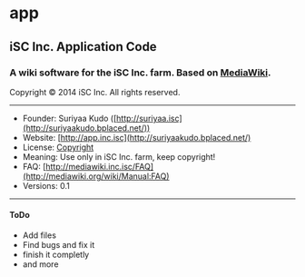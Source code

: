 app
===

## iSC Inc. Application Code

### A wiki software for the iSC Inc. farm. Based on [MediaWiki](http://mediawiki.org/).

Copyright © 2014 iSC Inc. All rights reserved.

----

* Founder: Suriyaa Kudo ([http://suriyaa.isc](http://suriyaakudo.bplaced.net/))
* Website: [http://app.inc.isc](http://suriyaakudo.bplaced.net/)
* License: [Copyright](http://licenses.isc/copyright/)
* Meaning: Use only in iSC Inc. farm, keep copyright!
* FAQ: [http://mediawiki.inc.isc/FAQ](http://mediawiki.org/wiki/Manual:FAQ)
* Versions: 0.1

----

#### ToDo

* Add files
* Find bugs and fix it
* finish it completly
* and more
